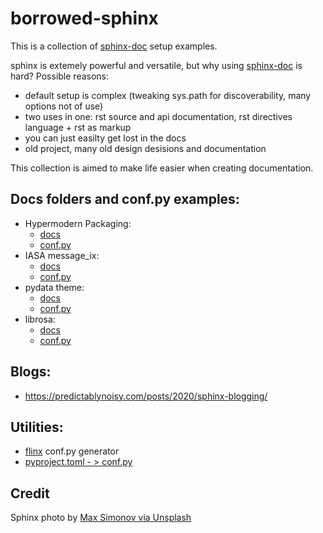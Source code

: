 # borrowed-sphinx

This is a collection of [sphinx-doc][sphinx-doc] setup examples. 

[sphinx-doc]: https://www.sphinx-doc.org/en/master/

sphinx is extemely powerful and versatile, but why using [sphinx-doc][sphinx-doc] is hard?
Possible reasons:

- default setup is complex (tweaking sys.path for discoverability, many options not of use)
- two uses in one: rst source and api documentation, rst directives language + rst as markup 
- you can just easilty get lost in the docs
- old project, many old design desisions and documentation

This collection is aimed to make life easier when creating documentation.


## Docs folders and conf.py examples:

- Hypermodern Packaging:
  - [docs](https://github.com/cjolowicz/cookiecutter-hypermodern-python/tree/master/%7B%7Bcookiecutter.project_name%7D%7D/docs)
  - [conf.py](https://github.com/cjolowicz/cookiecutter-hypermodern-python/blob/master/%7B%7Bcookiecutter.project_name%7D%7D/docs/conf.py)  
- IASA message_ix:
  - [docs](https://github.com/iiasa/message_ix/tree/master/doc)
  - [conf.py](https://github.com/iiasa/message_ix/blob/master/doc/conf.py)
- pydata theme:
  - [docs](https://github.com/pandas-dev/pydata-sphinx-theme/blob/master/docs/)
  - [conf.py](https://github.com/pandas-dev/pydata-sphinx-theme/blob/master/docs/conf.py)
- librosa:  
  - [docs](https://github.com/librosa/librosa/blob/main/docs/)
  - [conf.py](https://github.com/librosa/librosa/blob/main/docs/conf.py)
  
## Blogs:

- <https://predictablynoisy.com/posts/2020/sphinx-blogging/>


## Utilities:

- [flinx](https://github.com/osteele/flinx/blob/master/flinx/templates/conf.py.tpl) conf.py generator
- [pyproject.toml - > conf.py](https://github.com/epogrebnyak/weo-reader/blob/master/make_conf.py)

## Credit 

Sphinx photo by [Max Simonov via Unsplash](https://unsplash.com/photos/fU4YA9w5taw)
